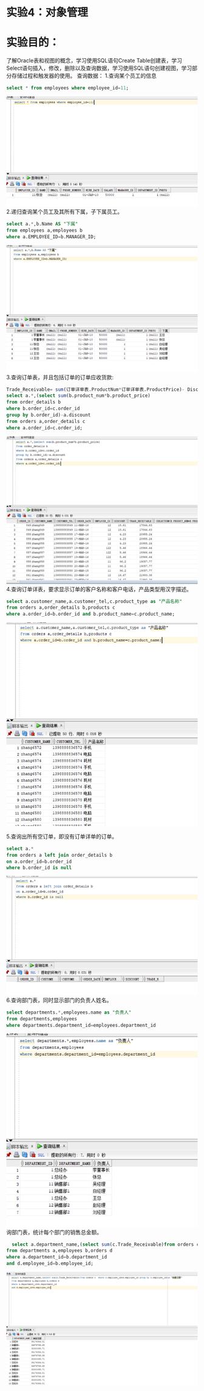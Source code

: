 
# 实验4：对象管理
# 实验目的：
了解Oracle表和视图的概念，学习使用SQL语句Create Table创建表，学习Select语句插入，修改，删除以及查询数据，学习使用SQL语句创建视图，学习部分存储过程和触发器的使用。
查询数据：
1.查询某个员工的信息
```SQL
select * from employees where employee_id=11;
```
![运行结果](https://github.com/guyongjie/oracle/blob/master/test4/4.1.png)
2.递归查询某个员工及其所有下属，子下属员工。
```SQL
select a.*,b.Name AS "下属"
from employees a,employees b
where a.EMPLOYEE_ID=b.MANAGER_ID;
```
![运行结果](https://github.com/guyongjie/oracle/blob/master/test4/4.2.png)
3.查询订单表，并且包括订单的订单应收货款: 
```SQL
Trade_Receivable= sum(订单详单表.ProductNum*订单详单表.ProductPrice)- Discount。
select a.*,(select sum(b.product_num*b.product_price)
from order_details b
where b.order_id=c.order_id
group by b.order_id)-a.discount 
from orders a,order_details c
where a.order_id=c.order_id;
```
![运行结果](https://github.com/guyongjie/oracle/blob/master/test4/4.3.png)
4.查询订单详表，要求显示订单的客户名称和客户电话，产品类型用汉字描述。
```SQL
select a.customer_name,a.customer_tel,c.product_type as "产品名称"
from orders a,order_details b,products c
where a.order_id=b.order_id and b.product_name=c.product_name;
```
![运行结果](https://github.com/guyongjie/oracle/blob/master/test4/4.4.png)

5.查询出所有空订单，即没有订单详单的订单。

```SQL
select a.*
from orders a left join order_details b
on a.order_id=b.order_id
where b.order_id is null
```
![运行结果](https://github.com/guyongjie/oracle/blob/master/test4/4.5.png)
6.查询部门表，同时显示部门的负责人姓名。
```SQL
select departments.*,employees.name as "负责人"
from departments,employees
where departments.department_id=employees.department_id
```
![运行结果](https://github.com/guyongjie/oracle/blob/master/test4/4.6.png)
询部门表，统计每个部门的销售总金额。
```SQL
  select a.department_name,(select sum(c.Trade_Receivable)from orders c  where c.employee_id=d.employee_id group by c.employee_id)as "销售总额"
from departments a,employees b,orders d
where a.department_id=b.department_id
and d.employee_id=b.employee_id;
```
![运行结果](https://github.com/guyongjie/oracle/blob/master/test4/4.7.png)
